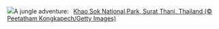 ![](https://www.bing.com/th?id=OHR.SuratThani_EN-GB2942049458_UHD.jpg&w=1000)A jungle adventure:&nbsp;&ensp;[Khao Sok National Park, Surat Thani, Thailand (© Peetatham Kongkapech/Getty Images)](https://www.bing.com/th?id=OHR.SuratThani_EN-GB2942049458_UHD.jpg)
<br><br/>
